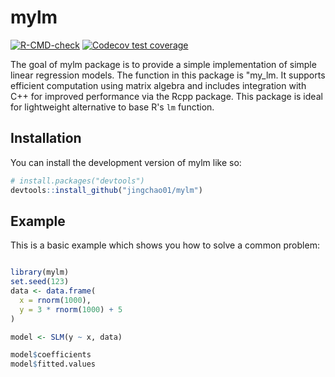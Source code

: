 
# mylm

<!-- badges: start -->
[![R-CMD-check](https://github.com/jingchao01/mylm/actions/workflows/R-CMD-check.yaml/badge.svg)](https://github.com/jingchao01/mylm/actions/workflows/R-CMD-check.yaml)
[![Codecov test coverage](https://codecov.io/gh/jingchao01/mylm/graph/badge.svg)](https://app.codecov.io/gh/jingchao01/mylm)
<!-- badges: end -->

The goal of mylm package is to provide a simple implementation of simple linear regression models. The function in this package is "my_lm.
    It supports efficient computation using matrix algebra and includes integration 
    with C++ for improved performance via the Rcpp package.
    This package is ideal for lightweight alternative to base R's `lm` function.

## Installation

You can install the development version of mylm like so:

``` r
# install.packages("devtools")
devtools::install_github("jingchao01/mylm")
```

## Example

This is a basic example which shows you how to solve a common problem:

``` r

library(mylm)
set.seed(123)
data <- data.frame(
  x = rnorm(1000),
  y = 3 * rnorm(1000) + 5
)

model <- SLM(y ~ x, data)

model$coefficients
model$fitted.values

```

